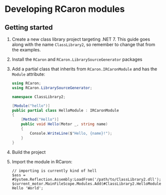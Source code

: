 # Developing RCaron modules

## Getting started

1. Create a new class library project targeting .NET 7. This guide goes along with the name `ClassLibrary2`, so remember to change that from the examples.
2. Install the `RCaron` and `RCaron.LibrarySourceGenerator` packages
3. Add a partial class that inherits from `RCaron.IRCaronModule` and has the `Module` attribute:

    ```csharp
    using RCaron;
    using RCaron.LibrarySourceGenerator;

    namespace ClassLibrary2;

    [Module("hello")]
    public partial class HelloModule : IRCaronModule
    {
        [Method("Hello")]
        public void Hello(Motor _, string name)
        {
            Console.WriteLine($"Hello, {name}!");
        }
    }
    ```

4. Build the project
5. Import the module in RCaron:

    ```rcaron
    // importing is currently kind of hell
    $ass = #System.Reflection.Assembly:LoadFrom('/path/to/ClassLibrary2.dll');
    $current_motor.MainFileScope.Modules.Add(#ClassLibrary2.HelloModule:new());
    Hello 'World';
    ```
